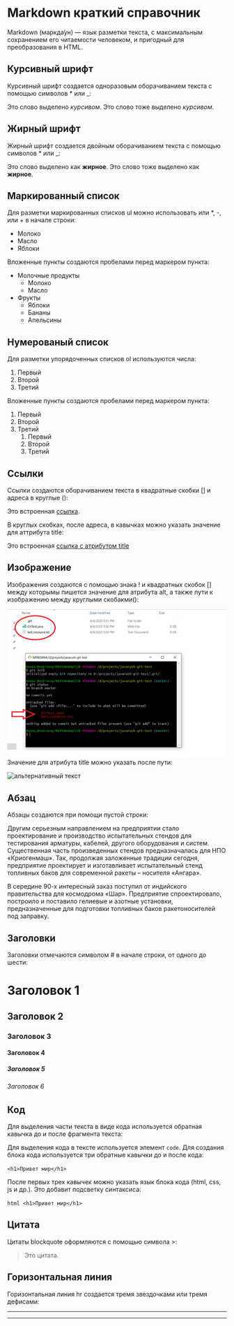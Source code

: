 # Markdown краткий справочник

Markdown (маркда́ун) — язык разметки текста, с максимальным сохранением его читаемости человеком, и пригодный для преобразования в HTML.  


## Курсивный шрифт

Курсивный шрифт создается одноразовым оборачиванием текста с помощью символов * или _:

Это слово выделено *курсивом*. Это слово тоже выделено _курсивом_.  

## Жирный шрифт

Жирный шрифт создается двойным оборачиванием текста с помощью символов * или _:

Это слово выделено как **жирное**. Это слово тоже выделено как __жирное__.

## Маркированный список

Для разметки маркированных списков ul можно использовать или *, -, или + в начале строки:

* Молоко 
* Масло 
* Яблоки

Вложенные пункты создаются пробелами перед маркером пункта:
* Молочные продукты
  * Молоко 
  * Масло 
* Фрукты 
  * Яблоки 
  * Бананы 
  * Апельсины

## Нумерованый список

Для разметки упорядоченных списков ol используются числа:

1. Первый 
2. Второй 
3. Третий

Вложенные пункты создаются пробелами перед маркером пункта:

1. Первый 
2. Второй 
3. Третий 
    1. Первый 
    2. Второй 
    3. Третий

## Ссылки

Ссылки создаются оборачиванием текста в квадратные скобки [] и адреса в круглые ():

Это встроенная [ссылка](http://mychatik.ru/last/).

В круглых скобках, после адреса, в кавычках можно указать значение для аттрибута title:

Это встроенная [ссылка с атрибутом title](http://mychatik.ru/last/ "Последняя страница Интернета")

## Изображение

Изображения создаются с помощью знака ! и квадратных скобок [] между которымы пишется значение для атрибута alt, а также пути к изображению между круглыми скобакми():

![альтернативный текст](800.webp)
Значение для атрибута title можно указать после пути:

![альтернативный текст](https://kartinkin.net/uploads/posts/2021-10/1633788619_29-kartinkin-net-p-sobol-art-krasivo-29.jpg "Куница")

## Абзац

Абзацы создаются при помощи пустой строки:

Другим серьезным направлением на предприятии стало проектирование и производство испытательных стендов для  тестирования арматуры, кабелей, другого оборудования и систем. Существенная часть произведенных стендов предназначалась для НПО «Криогенмаш». Так, продолжая заложенные традиции сегодня, предприятие проектирует и изготавливает испытательный стенд топливных баков для современной ракеты – носителя «Ангара».

В середине 90-х интересный заказ поступил от индийского правительства для космодрома «Шар». Предприятие спроектировало, построило и поставило гелиевые и азотные установки, предназначенные для подготовки топливных баков ракетоносителей под заправку.


## Заголовки

Заголовки отмечаются символом # в начале строки, от одного до шести:

# Заголовок 1 
## Заголовок 2 
### Заголовок 3 
#### Заголовок 4 
##### Заголовок 5 
###### Заголовок 6

## Код

Для выделения части текста в виде кода используется обратная кавычка до и после фрагмента текста:

Для выделения кода в тексте используется элемент `code`.
Для создания блока кода используется три обратные кавычки до и после кода:

``` <h1>Привет мир</h1> ```

После первых трех кавычек можно указать язык блока кода (html, css, js и др.). Это добавит подсветку синтаксиса:

```html <h1>Привет мир</h1> ```

## Цитата

Цитаты blockquote оформляются с помощью символа >:

> Это цитата.

## Горизонтальная линия

Горизонтальная линия hr создается тремя звездочками или тремя дефисами:

--- 
***

